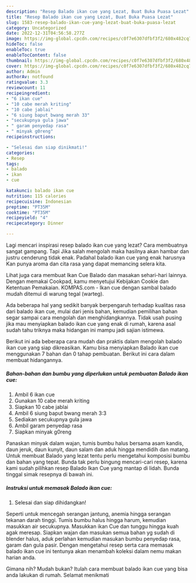 ```yaml
---
description: "Resep Balado ikan cue yang Lezat, Buat Buka Puasa Lezat"
title: "Resep Balado ikan cue yang Lezat, Buat Buka Puasa Lezat"
slug: 1583-resep-balado-ikan-cue-yang-lezat-buat-buka-puasa-lezat
category: Uncategorized
date: 2022-12-31T04:56:58.277Z
image: https://img-global.cpcdn.com/recipes/c0f7e6307dfbf3f2/680x482cq70/balado-ikan-cue-foto-resep-utama.jpg
hideToc: false
enableToc: true
enableTocContent: false
thumbnail: https://img-global.cpcdn.com/recipes/c0f7e6307dfbf3f2/680x482cq70/balado-ikan-cue-foto-resep-utama.jpg
cover: https://img-global.cpcdn.com/recipes/c0f7e6307dfbf3f2/680x482cq70/balado-ikan-cue-foto-resep-utama.jpg
author: Admin
authorAv: notfound
ratingvalue: 3.3
reviewcount: 11
recipeingredient:
- "6 ikan cue"
- "10 cabe merah kriting"
- "10 cabe jablai"
- "6 siung baput bwang merah 33"
- "secukupnya gula jawa"
- " garam penyedap rasa"
- " minyak g0reng"
recipeinstructions:

- "Selesai dan siap dinikmati!"
categories:
- Resep
tags:
- balado
- ikan
- cue

katakunci: balado ikan cue 
nutrition: 115 calories
recipecuisine: Indonesian
preptime: "PT35M"
cooktime: "PT35M"
recipeyield: "4"
recipecategory: Dinner

---
```



Lagi mencari inspirasi resep balado ikan cue yang lezat? Cara membuatnya sangat gampang. Tapi Jika salah mengolah maka hasilnya akan hambar dan justru cenderung tidak enak. Padahal balado ikan cue yang enak harusnya Kan punya aroma dan cita rasa yang dapat memancing selera kita.


Lihat juga cara membuat Ikan Cue Balado dan masakan sehari-hari lainnya. Dengan memakai Cookpad, kamu menyetujui Kebijakan Cookie dan Ketentuan Pemakaian. KOMPAS.com - Ikan cue dengan sambal balado mudah ditemui di warung tegal (warteg).

Ada beberapa hal yang sedikit banyak berpengaruh terhadap kualitas rasa dari balado ikan cue, mulai dari jenis bahan, kemudian pemilihan bahan segar sampai cara mengolah dan menghidangkannya. Tidak usah pusing jika mau menyiapkan balado ikan cue yang enak di rumah, karena asal sudah tahu triknya maka hidangan ini mampu jadi sajian istimewa.


Berikut ini ada beberapa cara mudah dan praktis dalam mengolah balado ikan cue yang siap dikreasikan. Kamu bisa menyiapkan Balado ikan cue menggunakan 7 bahan dan 0 tahap pembuatan. Berikut ini cara dalam membuat hidangannya.

<!--inarticleads1-->

##### Bahan-bahan dan bumbu yang diperlukan untuk pembuatan Balado ikan cue:

1. Ambil 6 ikan cue
1. Gunakan 10 cabe merah kriting
1. Siapkan 10 cabe jablai
1. Ambil 6 siung baput bwang merah 3:3
1. Sediakan secukupnya gula jawa
1. Ambil  garam penyedap rasa
1. Siapkan  minyak g0reng


Panaskan minyak dalam wajan, tumis bumbu halus bersama asam kandis, daun jeruk, daun kunyit, daun salam dan aduk hingga mendidih dan matang. Untuk membuat Balado yang lezat tentu perlu mengetahui komposisi bumbu dan bahan yang tepat. Bunda tak perlu bingung mencari-cari resep, karena kami sudah pilihkan resep Balado Ikan Cue yang mantap di lidah. Bunda tinggal simak resepnya di bawah ini. 

<!--inarticleads2-->

##### Instruksi untuk memasak Balado ikan cue:


1. Selesai dan siap dihidangkan!

Seperti untuk mencegah serangan jantung, anemia hingga serangan tekanan darah tinggi. Tumis bumbu halus hingga harum, kemudian masukkan air secukupnya. Masukkan ikan Cue dan tunggu hingga kuah agak meresap. Siapkan wajan dan masukan semua bahan yg sudah di blender halus, aduk perlahan kemudian masukan bumbu penyedap rasa, garam dan gula pasir. Dengan mengetahui resep serta cara memasak balado ikan cue ini tentunya akan menambah koleksi dalam nemu makan harian anda. 

Gimana nih? Mudah bukan? Itulah cara membuat balado ikan cue yang bisa anda lakukan di rumah. Selamat menikmati
